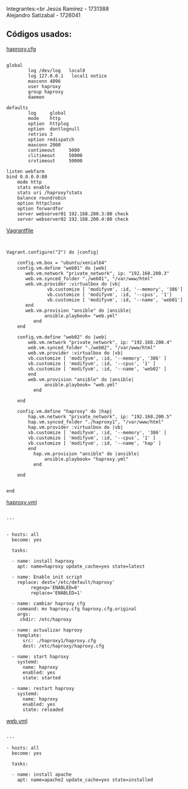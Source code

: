 Integrantes:<br
Jesús Ramírez - 1731388<br>
Alejandro Satizabal - 1726041<br>

## Códigos usados:
<a href="https://github.com/alejosatizabal/SistemasOperativos/tree/master/haproxy-ansible/haproxy1/">haproxy.cfg</a>
<pre><code>
global
        log /dev/log   local0
        log 127.0.0.1   local1 notice
        maxconn 4096
        user haproxy
        group haproxy
        daemon

defaults
        log     global
        mode    http
        option  httplog
        option  dontlognull
        retries 3
        option redispatch
        maxconn 2000
        contimeout     5000
        clitimeout     50000
        srvtimeout     50000

listen webfarm
bind 0.0.0.0:80
    mode http
    stats enable
    stats uri /haproxy?stats
    balance roundrobin
    option httpclose
    option forwardfor
    server webserver01 192.168.200.3:80 check
    server webserver02 192.168.200.4:80 check
</code></pre>

<a href="https://github.com/alejosatizabal/SistemasOperativos/blob/master/haproxy-ansible/Vagrantfile">Vagrantfile</a><br>
<pre><code>

Vagrant.configure("2") do |config|

    config.vm.box = "ubuntu/xenial64"
    config.vm.define "web01" do |web|
       web.vm.network "private_network", ip: "192.168.200.3"
       web.vm.synced_folder "./web01", "/var/www/html"
       web.vm.provider :virtualbox do |vb|
               vb.customize [ 'modifyvm', :id, '--memory', '386']
               vb.customize [ 'modifyvm', :id, '--cpus', '1']
               vb.customize [ 'modifyvm', :id, '--name', 'web01']
       end
       web.vm.provision "ansible" do |ansible|
              ansible.playbook= "web.yml"
          end
    end
    
    config.vm.define "web02" do |web|
        web.vm.network "private_network", ip: "192.168.200.4"
        web.vm.synced_folder "./web02", "/var/www/html"
        web.vm.provider :virtualbox do |vb|
		vb.customize [ 'modifyvm', :id, '--memory', '386' ]
		vb.customize [ 'modifyvm', :id, '--cpus', '1' ]
		vb.customize [ 'modifyvm', :id, '--name', 'web02' ]
        end
        web.vm.provision "ansible" do |ansible|
              ansible.playbook= "web.yml"
          end
        
    end
    
    config.vm.define "haproxy" do |hap|
        hap.vm.network "private_network", ip: "192.168.200.5"
        hap.vm.synced_folder "./haproxy1", "/var/www/html"
        hap.vm.provider :virtualbox do |vb|
		vb.customize [ 'modifyvm', :id, '--memory', '386' ]
		vb.customize [ 'modifyvm', :id, '--cpus', '1' ]
		vb.customize [ 'modifyvm', :id, '--name', 'hap' ]
        end
          hap.vm.provision "ansible" do |ansible|
              ansible.playbook= "haproxy.yml"
          end

    end
  
  
end
</code></pre>

<a href="https://github.com/alejosatizabal/SistemasOperativos/blob/master/haproxy-ansible/haproxy.yml">haproxy.yml</a><br>
<pre><code>
---


- hosts: all
  become: yes   

  tasks:

  - name: install haproxy
    apt: name=haproxy update_cache=yes state=latest
    
  - name: Enable init script
    replace: dest='/etc/default/haproxy' 
         regexp='ENABLED=0'
         replace='ENABLED=1'   
         
  - name: cambiar haproxy cfg
    command: mv haproxy.cfg haproxy.cfg.original
    args:
     chdir: /etc/haproxy

  - name: actualizar haproxy
    template:
      src: ./haproxy1/haproxy.cfg
      dest: /etc/haproxy/haproxy.cfg
      
  - name: start haproxy
    systemd:
      name: haproxy
      enabled: yes
      state: started
      
  - name: restart haproxy
    systemd:
      name: haproxy
      enabled: yes
      state: reloaded
</code></pre>

<a href="https://github.com/alejosatizabal/SistemasOperativos/blob/master/haproxy-ansible/web.yml">web.yml</a><br>
<pre><code>
---

- hosts: all
  become: yes

  tasks:

  - name: install apache
    apt: name=apache2 update_cache=yes state=installed
</code></pre>
